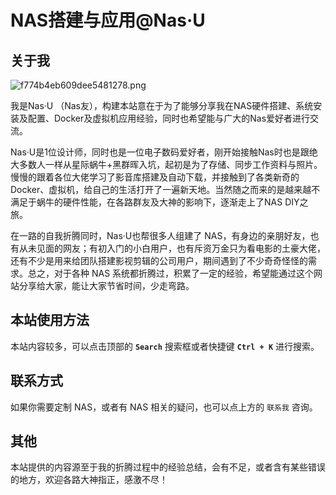 # NAS搭建与应用@Nas·U

## 关于我

![f774b4eb609dee5481278.png](https://pic.nas-u.top/f774b4eb609dee5481278.png)

我是Nas·U （Nas友），构建本站意在于为了能够分享我在NAS硬件搭建、系统安装及配置、Docker及虚拟机应用经验，同时也希望能与广大的Nas爱好者进行交流。

Nas·U是1位设计师，同时也是一位电子数码爱好者，刚开始接触Nas时也是跟绝大多数人一样从星际蜗牛+黑群晖入坑，起初是为了存储、同步工作资料与照片。慢慢的跟着各位大佬学习了影音库搭建及自动下载，并接触到了各类新奇的Docker、虚拟机，给自己的生活打开了一遍新天地。当然随之而来的是越来越不满足于蜗牛的硬件性能，在各路群友及大神的影响下，逐渐走上了NAS DIY之旅。

在一路的自我折腾同时，Nas·U也帮很多人组建了 NAS，有身边的亲朋好友，也有从未见面的网友；有初入门的小白用户，也有斥资万金只为看电影的土豪大佬，还有不少是用来给团队搭建影视剪辑的公司用户，期间遇到了不少奇奇怪怪的需求。总之，对于各种 NAS 系统都折腾过，积累了一定的经验，希望能通过这个网站分享给大家，能让大家节省时间，少走弯路。



## 本站使用方法

本站内容较多，可以点击顶部的  **`Search`**  搜索框或者快捷键  **`Ctrl + K`**  进行搜索。



## 联系方式

如果你需要定制 NAS，或者有 NAS 相关的疑问，也可以点上方的 `联系我` 咨询。



## 其他

本站提供的内容源至于我的折腾过程中的经验总结，会有不足，或者含有某些错误的地方，欢迎各路大神指正，感激不尽！



